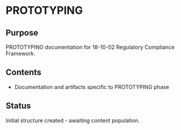 # PROTOTYPING

## Purpose
PROTOTYPING documentation for 18-10-02 Regulatory Compliance Framework.

## Contents
- Documentation and artifacts specific to PROTOTYPING phase

## Status
Initial structure created - awaiting content population.

